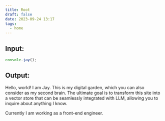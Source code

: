 ```yaml
---
title: Root
draft: false
date: 2023-09-24 13:17
tags:
  - home
---
```

## Input: 
```js
console.jay();
```

## Output:

Hello, world! I am Jay. This is my digital garden, which you can also consider as my second brain. The ultimate goal is to transform this site into a vector store that can be seamlessly integrated with LLM, allowing you to inquire about anything I know.

Currently I am working as a front-end engineer. 